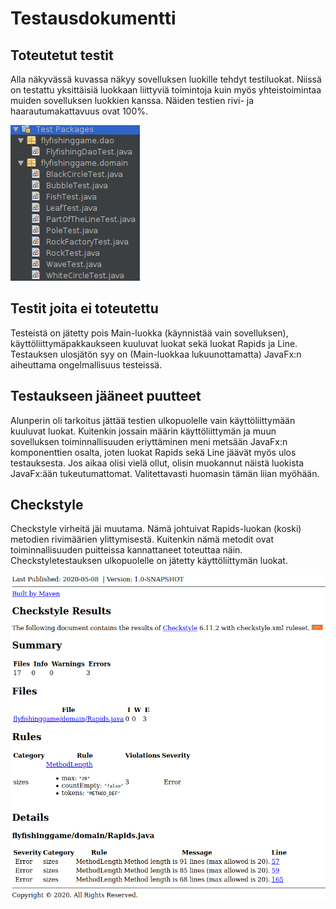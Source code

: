 # Testausdokumentti

## Toteutetut testit

Alla näkyvässä kuvassa näkyy sovelluksen luokille tehdyt testiluokat. Niissä on testattu yksittäisiä luokkaan liittyviä toimintoja kuin myös yhteistoimintaa muiden sovelluksen luokkien kanssa. Näiden testien rivi- ja haarautumakattavuus ovat 100%.

![testiluokat](https://github.com/matiastamsi/ot-harjoitustyo/blob/master/dokumentaatio/kuvat/testiluokat.png)

## Testit joita ei toteutettu

Testeistä on jätetty pois Main-luokka (käynnistää vain sovelluksen), käyttöliittymäpakkaukseen kuuluvat luokat sekä luokat Rapids ja Line. Testauksen ulosjätön syy on (Main-luokkaa lukuunottamatta) JavaFx:n aiheuttama ongelmallisuus testeissä.

## Testaukseen jääneet puutteet

Alunperin oli tarkoitus jättää testien ulkopuolelle vain käyttöliittymään kuuluvat luokat. Kuitenkin jossain määrin käyttöliittymän ja muun sovelluksen toiminnallisuuden eriyttäminen meni metsään JavaFx:n komponenttien osalta, joten luokat Rapids sekä Line jäävät myös ulos testauksesta. Jos aikaa olisi vielä ollut, olisin muokannut näistä luokista JavaFx:ään tukeutumattomat. Valitettavasti huomasin tämän liian myöhään.

## Checkstyle

Checkstyle virheitä jäi muutama. Nämä johtuivat Rapids-luokan (koski) metodien rivimäärien ylittymisestä. Kuitenkin nämä metodit ovat toiminnallisuuden puitteissa kannattaneet toteuttaa näin. Checkstyletestauksen ulkopuolelle on jätetty käyttöliittymän luokat.

![checkstyle](https://github.com/matiastamsi/ot-harjoitustyo/blob/master/dokumentaatio/kuvat/checkstyle.png)
